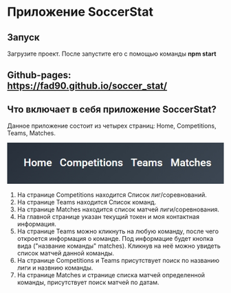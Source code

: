 # Приложение SoccerStat

## Запуск

Загрузите проект. После запустите его с помощью команды **npm start**

## Github-pages: https://fad90.github.io/soccer_stat/

## Что включает в себя приложение SoccerStat?

Данное приложение состоит из четырех страниц: Home, Competitions, Teams, Matches.

![nav](./public/nav.jpg)

1. На странице Competitions находится Список лиг/соревнований.
2. На странице Teams находится Список команд.
3. На странице Matches находится список матчей лиги/соревнования.
4. На главной странице указан текущий токен и моя контактная информация.
5. На странице Teams можно кликнуть на любую команду, после чего откроется информация о команде. Под информацие будет кнопка вида ("название команды" matches). Кликнув на неё можно увидеть список матчей данной команды.
6. На странице Competitions и Teams присутствует поиск по названию лиги и назвнию команды.
7. На странице Matches и странице списка матчей определенной команды, присутствует поиск матчей по датам.
